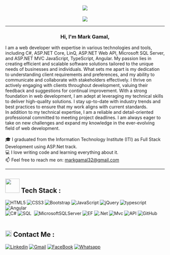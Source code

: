 
<h1 align="center">
    <img src="https://readme-typing-svg.herokuapp.com/?lines=Hello,+There!+👋;This+is+Mark+Gamal;Nice+to+meet+you!&center=true&size=30">
  </a>
</h1>
<p align="center">
  <a href="https://github.com/DenverCoder1/readme-typing-svg"><img src="https://readme-typing-svg.herokuapp.com/?lines=Full-stack%20web%20developer;Always%20learning%20new%20things&font=Fira%20Code&center=true&width=440&height=45&color=f75c7e&vCenter=true&size=22"></a>
</p> 
<!--
<p align="center">
    <a href="mailto:ahmed.t.elhashash@gmail.com?subject=Olá%20Bruno%20Tacca"><img src="https://img.shields.io/badge/gmail-%23D14836.svg?&style=for-the-badge&logo=gmail&logoColor=white" /></a>&nbsp;&nbsp;&nbsp;&nbsp;
  <a href="https://www.facebook.com/koge22/"><img src="https://img.shields.io/badge/facebook-%233B5998.svg?&style=for-the-badge&logo=facebook&logoColor=white" /></a>&nbsp;&nbsp;&nbsp;&nbsp;
  <a href="https://www.linkedin.com/in/ahmed-elhashash-8a8175289/"><img src="https://img.shields.io/badge/linkedin-%230077B5.svg?&style=for-the-badge&logo=linkedin&logoColor=white" /></a>&nbsp;&nbsp;&nbsp;&nbsp;
</p>
-->

<hr/>
<be>
<h3 align="center">
  Hi, I'm Mark Gamal,
</h3>
<p align="start">
  I am a web developer with expertise in various technologies and tools, including C#, ASP.NET Core, LinQ, ASP.NET Web API, Microsoft SQL Server, and ASP.NET MVC JavaScript, TypeScript, Angular. My passion lies in creating efficient and scalable software solutions tailored to the unique needs of businesses and individuals.
What sets me apart is my dedication to understanding client requirements and preferences, and my ability to communicate and collaborate with stakeholders effectively. I thrive on actively engaging with clients throughout development, valuing their feedback and suggestions for continual improvement.
With a strong foundation in web development, I am adept at leveraging my technical skills to deliver high-quality solutions. I stay up-to-date with industry trends and best practices to ensure that my work aligns with current standards.
  <br>
In addition to my technical expertise, I am a reliable and detail-oriented professional committed to meeting project deadlines. I am always eager to take on new challenges and expand my knowledge in the ever-evolving field of web development.
  <br>
  <br>
  🎓 I graduated from the Information Technology Institute (ITI) as Full Stack Development using ASP.Net track.
  <br>
  💻 I love writing code and learning everything about it.
  <br>
  📫 Feel free to reach me on: <a href="mailto: markgamal32@gmail.com">markgamal32@gmail.com</a>
</p>
<hr>

<h2><img src="https://media.giphy.com/media/jSKBmKkvo2dPQQtsR1/giphy.gif" width=45> Tech Stack : </h2>

![HTML5](https://img.shields.io/badge/-HTML5-%23E44D27?style=flat-square&logo=html5&logoColor=ffffff)
![CSS3](https://img.shields.io/badge/-CSS3-%231572B6?style=flat-square&logo=css3)
![Bootstrap](https://img.shields.io/badge/Bootstrap-563D7C?style=flat-square&logo=bootstrap&logoColor=white)
![JavaScript](https://img.shields.io/badge/-JavaScript-black?style=flat-square&logo=javascript)
![jQuery](https://img.shields.io/badge/jQuery-0769AD?style=flat-square&logo=jquery&logoColor=white)
![typescript](https://img.shields.io/badge/-typescript-2e72bc?style=flat-square&logo=typescript&logoColor=ffffff)
![Angular](https://img.shields.io/badge/Angular-DD0031?style=flat-square&logo=angular&logoColor=white)<br>
![C#](https://img.shields.io/badge/C%23-239120?style=flat-square&logo=c-sharp&logoColor=white)
![SQL](https://custom-icon-badges.demolab.com/badge/SQL-013.svg?style=flat-square&logo=database&logoColor=white)&nbsp;
![MicrosoftSQLServer](https://img.shields.io/badge/Microsoft%20SQL%20Server-013.svg?style=flat-square&logo=microsoft%20sql%20server&logoColor=white)
![EF](https://img.shields.io/badge/EF-0E83CD?style=flat-square&logo=EF&logoColor=white)
![.Net](https://img.shields.io/badge/.NET-512BD4?style=flat-square&logo=dotnet&logoColor=white)
![Mvc](https://img.shields.io/badge/-MVC-05122A?style=flat&logo=MVC)
![API](https://img.shields.io/badge/API-A30701?style=flat-square&logo=API&logoColor=white)
![GitHub](https://img.shields.io/badge/-GitHub-181717?style=flat-square&logo=github)
</br></br>

<h2><img src="https://media.giphy.com/media/5WJ6SOKeNKrSzblU4R/giphy.gif" width=20> Contact Me : </h2>

[![Linkedin](https://img.shields.io/badge/LinkedIn-0077B5?style=flat-square&logo=linkedin&logoColor=white)](https://www.linkedin.com/in/mark-gamal-5997241b4/)
[![Gmail](https://img.shields.io/badge/Gmail-D14836?style=flat-square&logo=gmail&logoColor=white)](mailto:markgamal32@gmail.com)
[![FaceBook](https://img.shields.io/badge/Facebook-1877F2?style=flat-square&logo=facebook&logoColor=white)](https://www.facebook.com/mark.gamal.338)
[![Whatsapp](https://img.shields.io/badge/-Whatsapp-075e54?style=flat-squaree&logo=Whatsapp&logoColor=white)](https://api.whatsapp.com/send?phone=01228153727)
</br></br>
